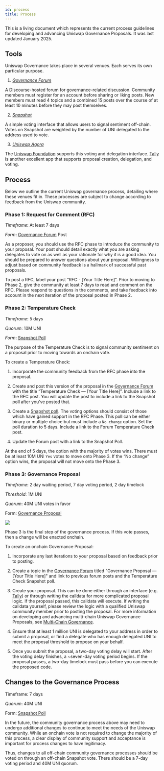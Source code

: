 ```yaml
---
id: process
title: Process
---
```


This is a living document which represents the current process guidelines for developing and advancing Uniswap Governance Proposals. It was last updated January 2025.

## Tools

Uniswap Governance takes place in several venues. Each serves its own particular purpose.

1.  [_Governance Forum_](https://gov.uniswap.org/)

A Discourse-hosted forum for governance-related discussion. Community members must register for an account before sharing or liking posts. New members must read 4 topics and a combined 15 posts over the course of at least 10 minutes before they may post themselves.

2. [_Snapshot_](https://snapshot.box/#/s:uniswapgovernance.eth)

A simple voting interface that allows users to signal sentiment off-chain. Votes on Snapshot are weighted by the number of UNI delegated to the address used to vote.

3. [_Uniswap Agora_](https://vote.uniswapfoundation.org)

The [Uniswap Foundation](https://www.uniswapfoundation.org) supports this voting and delegation interface. [Tally](https://www.tally.xyz/gov/uniswap) is another excellent app that supports proposal creation, delegation, and voting.

## Process

Below we outline the current Uniswap governance process, detailing where these venues fit in. These processes are subject to change according to feedback from the Uniswap community.

### Phase 1: Request for Comment (RFC)

_Timeframe_: At least 7 days

_Form_: [Governance Forum](https://gov.uniswap.org/) Post

As a proposer, you should use the RFC phase to introduce the community to your proposal. Your post should detail exactly what you are asking delegates to vote on as well as your rationale for why it is a good idea. You should be prepared to answer questions about your proposal. Willingness to adjust based on community feedback is a hallmark of successful past proposals.

To post a RFC, label your post “RFC - [Your Title Here]”. Prior to moving to Phase 2, give the community at least 7 days to read and comment on the RFC. Please respond to questions in the comments, and take feedback into account in the next iteration of the proposal posted in Phase 2.

### Phase 2: Temperature Check

_Timeframe_: 5 days

_Quorum_: 10M UNI

_Form_: [Snapshot Poll](https://snapshot.box/#/s:uniswapgovernance.eth)

The purpose of the Temperature Check is to signal community sentiment on a proposal prior to moving towards an onchain vote.

To create a Temperature Check:

1. Incorporate the community feedback from the RFC phase into the proposal.

2. Create and post this version of the proposal in the [Governance Forum](https://gov.uniswap.org/) with the title “Temperature Check — [Your Title Here]”. Include a link to the RFC post. You will update the post to include a link to the Snapshot poll after you’ve posted that.

3. Create a [Snapshot poll](https://snapshot.box/#/s:uniswapgovernance.eth). The voting options should consist of those which have gained support in the RFC Phase. This poll can be either binary or multiple choice but must include a `No change` option. Set the poll duration to 5 days. Include a link to the Forum Temperature Check post.

4. Update the Forum post with a link to the Snapshot Poll.

At the end of 5 days, the option with the majority of votes wins. There must be at least 10M UNI `Yes` votes to move onto Phase 3. If the “No change” option wins, the proposal will not move onto the Phase 3.

### Phase 3: Governance Proposal

_Timeframe_: 2 day waiting period, 7 day voting period, 2 day timelock

_Threshold_: 1M UNI

_Quorum_: 40M UNI votes in favor

Form: [Governance Proposal](https://vote.uniswapfoundation.org/)

![](./images/Proposal_Flow.png)

Phase 3 is the final step of the governance process. If this vote passes, then a change will be enacted onchain.

To create an onchain Governance Proposal:

1. Incorporate any last iterations to your proposal based on feedback prior to posting.

2. Create a topic in the [Governance Forum](https://gov.uniswap.org/) titled "Governance Proposal — [Your Title Here]" and link to previous forum posts and the Temperature Check Snapshot poll.

3. Create your proposal. This can be done either through an interface (e.g. [Tally](https://tally.xyz/gov/uniswap)) or through writing the calldata for more complicated proposal logic. If the proposal passed, this calldata will execute. If writing the calldata yourself, please review the logic with a qualified Uniswap community member prior to posting the proposal. For more information on developing and advancing multi-chain Uniswap Governance Proposals, see [Multi-Chain Governance](./05-multi-chain-proposals.md).

4. Ensure that at least 1 million UNI is delegated to your address in order to submit a proposal, or find a delegate who has enough delegated UNI to meet the proposal threshold to propose on your behalf.

5. Once you submit the proposal, a two-day voting delay will start. After the voting delay finishes, a ~seven-day voting period begins. If the proposal passes, a two-day timelock must pass before you can execute the proposed code.

## Changes to the Governance Process

Timeframe: 7 days

_Quorum_: 40M UNI

Form: [Snapshot Poll](https://snapshot.box/#/s:uniswapgovernance.eth)

In the future, the community governance process above may need to undergo additional changes to continue to meet the needs of the Uniswap community. While an onchain vote is not required to change the majority of this process, a clear display of community support and acceptance is important for process changes to have legitimacy.

Thus, changes to all off-chain community governance processes should be voted on through an off-chain Snapshot vote. There should be a 7-day voting period and 40M UNI quorum.
